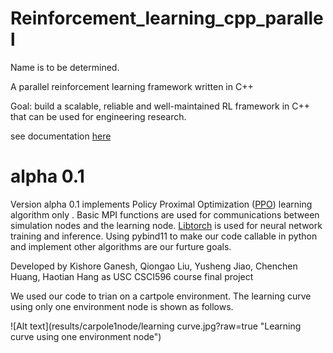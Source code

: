 # Reinforcement_learning_cpp_parallel
Name is to be determined.

A parallel reinforcement learning framework written in C++

Goal: build a scalable, reliable and well-maintained RL framework in C++ that can be used for engineering research.

see documentation [here](https://github.com/haotianh9/Reinforcement_learning_cpp_parallel/tree/main/doc/main.pdf)
# alpha 0.1
Version alpha 0.1 implements Policy Proximal Optimization ([PPO](https://arxiv.org/pdf/1707.06347.pdf)) learning algorithm only . Basic MPI functions are used for communications between simulation nodes and the learning node. [Libtorch](https://pytorch.org/cppdocs/) is used for neural network training and inference. Using pybind11 to make our code callable in python and implement other algorithms are our furture goals. 
<!-- We also tried using [Eigen](https://eigen.tuxfamily.org/index.php?title=Main_Page), but finally found that we don't actually need it.  -->

Developed by Kishore Ganesh, Qiongao Liu, Yusheng Jiao, Chenchen Huang, Haotian Hang as USC CSCI596 course final project

We used our code to trian on a cartpole environment. The learning curve using only one environment node is shown as follows.

![Alt text](results/carpole1node/learning curve.jpg?raw=true "Learning curve using one environment node")
